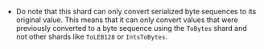 - Do note that this shard can only convert serialized byte sequences to its original value. This means that it can only convert values that were previously converted to a byte sequence using the `ToBytes` shard and not other shards like `ToLEB128` or `IntsToBytes`.